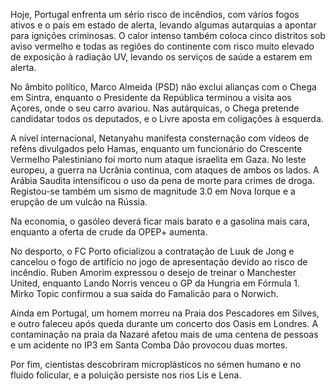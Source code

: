Hoje, Portugal enfrenta um sério risco de incêndios, com vários fogos ativos e o país em estado de alerta, levando algumas autarquias a apontar para ignições criminosas. O calor intenso também coloca cinco distritos sob aviso vermelho e todas as regiões do continente com risco muito elevado de exposição à radiação UV, levando os serviços de saúde a estarem em alerta.

No âmbito político, Marco Almeida (PSD) não exclui alianças com o Chega em Sintra, enquanto o Presidente da República terminou a visita aos Açores, onde o seu carro avariou. Nas autárquicas, o Chega pretende candidatar todos os deputados, e o Livre aposta em coligações à esquerda.

A nível internacional, Netanyahu manifesta consternação com vídeos de reféns divulgados pelo Hamas, enquanto um funcionário do Crescente Vermelho Palestiniano foi morto num ataque israelita em Gaza. No leste europeu, a guerra na Ucrânia continua, com ataques de ambos os lados. A Arábia Saudita intensificou o uso da pena de morte para crimes de droga. Registou-se também um sismo de magnitude 3.0 em Nova Iorque e a erupção de um vulcão na Rússia.

Na economia, o gasóleo deverá ficar mais barato e a gasolina mais cara, enquanto a oferta de crude da OPEP+ aumenta.

No desporto, o FC Porto oficializou a contratação de Luuk de Jong e cancelou o fogo de artifício no jogo de apresentação devido ao risco de incêndio. Ruben Amorim expressou o desejo de treinar o Manchester United, enquanto Lando Norris venceu o GP da Hungria em Fórmula 1. Mirko Topic confirmou a sua saída do Famalicão para o Norwich.

Ainda em Portugal, um homem morreu na Praia dos Pescadores em Silves, e outro faleceu após queda durante um concerto dos Oasis em Londres. A contaminação na praia da Nazaré afetou mais de uma centena de pessoas e um acidente no IP3 em Santa Comba Dão provocou duas mortes.

Por fim, cientistas descobriram microplásticos no sémen humano e no fluido folicular, e a poluição persiste nos rios Lis e Lena.